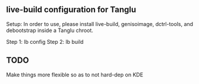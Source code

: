 ## live-build configuration for Tanglu ##
Setup: In order to use, please install live-build, genisoimage, dctrl-tools, and debootstrap inside a Tanglu chroot.

Step 1: lb config
Step 2: lb build

## TODO ##
Make things more flexible so as to not hard-dep on KDE
